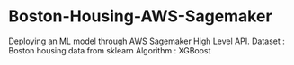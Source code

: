 # Boston-Housing-AWS-Sagemaker

Deploying an ML model through AWS Sagemaker High Level API.
Dataset : Boston housing data from sklearn
Algorithm : XGBoost
